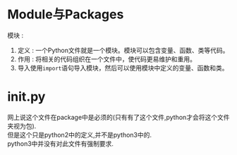 # Module与Packages

模块 :      
1. 定义 : 一个Python文件就是一个模块。模块可以包含变量、函数、类等代码。  
2. 作用 :  将相关的代码组织在一个文件中，使代码更易维护和重用。  
3. 导入使用`import`语句导入模块，然后可以使用模块中定义的变量、函数和类。    

# __init__.py

网上说这个文件在package中是必须的(只有有了这个文件,python才会将这个文件夹视为包).    
但是这个只是python2中的定义,并不是python3中的.    
python3中并没有对此文件有强制要求.    